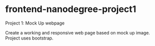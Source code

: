 frontend-nanodegree-project1
============================

Project 1: Mock Up webpage

Create a working and responsive web page based on mock up image. Project uses bootstrap.
